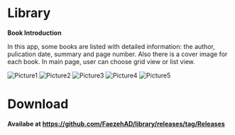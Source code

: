 # Library
**Book Introduction**

In this app, some books are listed with detailed information: the author, pulication date, summary and page number. Also there is a cover image for each book. In main page, user can choose grid view or list view.



![Picture1](https://github.com/FaezehAD/library/assets/67324141/2e15529e-1482-4912-b56c-b73b16e5bb16)
![Picture2](https://github.com/FaezehAD/library/assets/67324141/95cc21ab-0c1b-49a2-8153-57d9d4433168)
![Picture3](https://github.com/FaezehAD/library/assets/67324141/52ef5979-006b-4da9-ac58-651703899ae9)
![Picture4](https://github.com/FaezehAD/library/assets/67324141/d5550c9c-5bb8-4e0f-abc4-82b92c8c31bb)
![Picture5](https://github.com/FaezehAD/library/assets/67324141/33e8b21f-2d5e-492c-bf38-0142ff1f4567)


# Download
**Availabe at https://github.com/FaezehAD/library/releases/tag/Releases**
